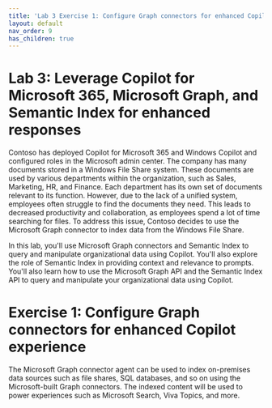 ```yaml
---
title: 'Lab 3 Exercise 1: Configure Graph connectors for enhanced Copilot experience'
layout: default
nav_order: 9
has_children: true
---
```


# Lab 3: Leverage Copilot for Microsoft 365, Microsoft Graph, and Semantic Index for enhanced responses

Contoso has deployed Copilot for Microsoft 365 and Windows Copilot and configured roles in the Microsoft admin center.
The company has many documents stored in a Windows File Share system. These documents are used by various departments within the organization, such as Sales, Marketing, HR, and Finance. Each department has its own set of documents relevant to its function.
However, due to the lack of a unified system, employees often struggle to find the documents they need. This leads to decreased productivity and collaboration, as employees spend a lot of time searching for files.
To address this issue, Contoso decides to use the Microsoft Graph connector to index data from the Windows File Share. 
 
In this lab, you'll use Microsoft Graph connectors and Semantic Index to query and manipulate organizational data using Copilot. You'll also explore the role of Semantic Index in providing context and relevance to prompts.
You'll also learn how to use the Microsoft Graph API and the Semantic Index API to query and manipulate your organizational data using Copilot. 

# Exercise 1: Configure Graph connectors for enhanced Copilot experience

The Microsoft Graph connector agent can be used to index on-premises data sources such as file shares, SQL databases, and so on using the Microsoft-built Graph connectors. The indexed content will be used to power experiences such as Microsoft Search, Viva Topics, and more.
